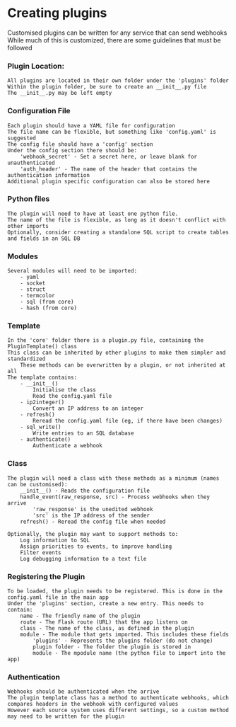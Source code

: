 # Creating plugins
Customised plugins can be written for any service that can send webhooks   
While much of this is customized, there are some guidelines that must be followed


### Plugin Location:
    All plugins are located in their own folder under the 'plugins' folder
    Within the plugin folder, be sure to create an __init__.py file
    The __init__.py may be left empty
    
    
### Configuration File
    Each plugin should have a YAML file for configuration
    The file name can be flexible, but something like 'config.yaml' is suggested
    The config file should have a 'config' section
    Under the config section there should be:
        'webhook_secret' - Set a secret here, or leave blank for unauthenticated
        'auth_header' - The name of the header that contains the authentication information
    Additional plugin specific configuration can also be stored here
    
    
### Python files
    The plugin will need to have at least one python file. 
    The name of the file is flexible, as long as it doesn't conflict with other imports
    Optionally, consider creating a standalone SQL script to create tables and fields in an SQL DB
    
    
### Modules
    Several modules will need to be imported:
        - yaml
        - socket
        - struct
        - termcolor
        - sql (from core)
        - hash (from core)
        
        
### Template
    In the 'core' folder there is a plugin.py file, containing the PluginTemplate() class
    This class can be inherited by other plugins to make them simpler and standardized
        These methods can be overwritten by a plugin, or not inherited at all
    The template contains:
        - __init__()
            Initialise the class
            Read the config.yaml file
        - ip2integer()
            Convert an IP address to an integer
        - refresh()
            Reread the config.yaml file (eg, if there have been changes)
        - sql_write()
            Write entries to an SQL database
        - authenticate()
            Authenticate a webhook
    
    
### Class
    The plugin will need a class with these methods as a minimum (names can be customised):
        __init__() - Reads the configuration file
        handle_event(raw_response, src) - Process webhooks when they arrive
            'raw_response' is the unedited webhook
            'src' is the IP address of the sender
        refresh() - Reread the config file when needed
        
    Optionally, the plugin may want to support methods to:
        Log information to SQL
        Assign priorities to events, to improve handling
        Filter events
        Log debugging information to a text file
        

### Registering the Plugin
    To be loaded, the plugin needs to be registered. This is done in the config.yaml file in the main app
    Under the 'plugins' section, create a new entry. This needs to contain:
        name - The friendly name of the plugin
        route - The Flask route (URL) that the app listens on 
        class - The name of the class, as defined in the plugin
        module - The module that gets imported. This includes these fields
            'plugins' - Represents the plugins folder (do not change)
            plugin folder - The folder the plugin is stored in
            module - The mpodule name (the python file to import into the app)
            
            
 ### Authentication
    Webhooks should be authenticated when the arrive
    The plugin template class has a method to authenticate webhooks, which compares headers in the webhook with configured values
    However each source system uses different settings, so a custom method may need to be written for the plugin
    
